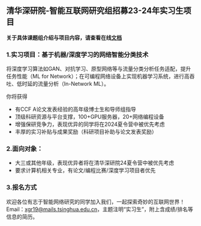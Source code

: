 ## 清华深研院-智能互联网研究组招募23-24年实习生项目
**关于具体课题组介绍与项目内容，请查看在线[文档](https://docs.qq.com/doc/DRnJCZlZudWNiaXhF)**
### 1.实习项目：基于机器/深度学习的网络智能分类技术
将深度学习算法如GAN、对抗学习、原型网络等与流量分类分析任务适配，提升任务性能（ML for Network）；在可编程网络设备上实现机器学习系统，进行高吞吐、低时延的流量分析（In-Network ML）。
 
你将获得
* 有CCF A论文发表经验的高年级博士生和导师组指导
* 顶级科研资源与平台支撑，100+GPU服务器，20+网络编程设备
* 增强保研竞争力，表现优异的同学将在2024夏令营中被优先考虑
* 丰厚的实习补贴与成果奖励（科研项目补助与论文发表奖励）

### 2.面向对象：
* 大三或其他年级，表现优异者将在清华深研院24夏令营中被优先考虑
* 要求计算机相关专业，有论文/编程比赛/深度学习项目者优先

### 3.报名方式
欢迎各位有志于智能网络研究的同学加入我们，一起探索奇妙的互联网世界！
Email：xgr19@mails.tsinghua.edu.cn，主题注明“实习生”，附上含成绩/排名等信息的简历。




